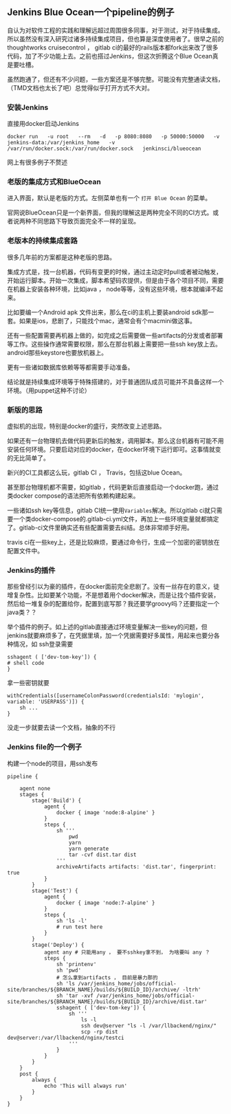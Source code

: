 ## Jenkins Blue Ocean一个pipeline的例子

自认为对软件工程的实践和理解远超过周围很多同事，对于测试，对于持续集成。所以虽然没有深入研究过诸多持续集成项目，但也算是深度使用者了。很早之前的thoughtworks cruisecontrol ， gitlab ci的最好的rails版本都fork出来改了很多代码，加了不少功能上去。之前也搭过Jenkins，但这次折腾这个Blue Ocean真是要吐槽。

虽然跑通了，但还有不少问题，一些方案还是不够完整。可能没有完整通读文档，（TMD文档也太长了吧）总觉得似乎打开方式不大对。

### 安装Jenkins

直接用docker启动Jenkins

`docker run   -u root   --rm   -d   -p 8080:8080   -p 50000:50000   -v jenkins-data:/var/jenkins_home   -v /var/run/docker.sock:/var/run/docker.sock   jenkinsci/blueocean`

网上有很多例子不赘述

### 老版的集成方式和BlueOcean

进入界面，默认是老版的方式。左侧菜单也有一个 `打开 Blue Ocean` 的菜单。

官网说BlueOcean只是一个新界面，但我的理解这是两种完全不同的CI方式。或者说两种不同思路下导致页面完全不一样的呈现。

### 老版本的持续集成套路

很多几年前的方案都是这种老版的思路。

集成方式是，找一台机器，代码有变更的时候，通过主动定时pull或者被动触发，开始运行脚本。开始一次集成，脚本希望码农提供，但是由于各个项目不同，需要在机器上安装各种环境，比如java ， node等等，没有这些环境，根本就编译不起来。

比如要编一个Android apk 文件出来，那么在ci的主机上要装android sdk那一套。如果是ios，悲剧了，只能找个mac，通常会有个macmini做这事。

还有一些配置需要再机器上做的，如完成之后需要做一些artifacts的分发或者部署等工作。这些操作通常需要权限，那么在那台机器上需要把一些ssh key放上去。android那些keystore也要放机器上。

更有一些诸如数据库依赖等等都需要手动准备。

结论就是持续集成环境等于特殊搭建的，对于普通团队成员可能并不具备这样一个环境。（用puppet这种不讨论）

### 新版的思路

虚拟机的出现，特别是docker的盛行，突然改变上述思路。

如果还有一台物理机去做代码更新后的触发，调用脚本。那么这台机器有可能不用安装任何环境。只要启动对应的docker，在docker环境下运行即可。这事情就变的无比简单了。

新兴的CI工具都这么玩，gitlab CI ， Travis，包括这blue Ocean。

甚至那台物理机都不需要，如gitlab ，代码更新后直接启动一个docker跑，通过类docker compose的语法把所有依赖构建起来。

一些诸如ssh key等信息，gitlab CI统一使用`Variables`解决。所以gitlab ci就只需要一个类docker-compose的.gitlab-ci.yml文件，再加上一些环境变量就都搞定了。gitlab-ci文件里确实还有些配置需要去纠结。总体非常顺手好用。

travis ci在一些key上，还是比较麻烦，要通过命令行，生成一个加密的密钥放在配置文件中。

### Jenkins的插件

那些曾经引以为豪的插件，在docker面前完全悲剧了。没有一丝存在的意义，徒增复杂性。比如要某个功能，不是想着用个docker解决，而是让找个插件安装，然后给一堆复杂的配置给你，配置到底写那？我还要学groovy吗？还要指定一个java类？？

举个插件的例子。如上述的gitlab直接通过环境变量解决一些key的问题，但jenkins就要麻烦多了，在凭据里填，加一个凭据需要好多属性，用起来也要分各种情况，如
ssh登录需要

```
sshagent ( ['dev-tom-key']) {
# shell code 
}
```

拿一些密钥就要

```
withCredentials([usernameColonPassword(credentialsId: 'mylogin', variable: 'USERPASS')]) {
    sh ...
}
```

没走一步就要去读一个文档，抽象的不行


### Jenkins file的一个例子

构建一个node的项目，用ssh发布

```
pipeline {

    agent none
    stages {
        stage('Build') {
            agent { 
                docker { image 'node:8-alpine' }
            }
            steps {
                sh '''
                    pwd
                    yarn 
                    yarn generate
                    tar -cvf dist.tar dist
                '''
                archiveArtifacts artifacts: 'dist.tar', fingerprint: true
            }
        }
        stage('Test') {
            agent { 
                docker { image 'node:7-alpine' }
            }
            steps {
                sh 'ls -l'
                # run test here
            }
        }
        stage('Deploy') {
            agent any # 只能用any ， 要不sshkey拿不到， 为啥要叫 any ？
            steps {
                sh 'printenv'
                sh 'pwd'
                # 怎么拿到artifacts ， 目前是暴力那的
                sh 'ls /var/jenkins_home/jobs/official-site/branches/${BRANCH_NAME}/builds/${BUILD_ID}/archive/ -ltrh'
                sh 'tar -xvf /var/jenkins_home/jobs/official-site/branches/${BRANCH_NAME}/builds/${BUILD_ID}/archive/dist.tar'
                sshagent ( ['dev-tom-key']) {
                    sh '''
                        ls -l
                        ssh dev@server "ls -l /var/llbackend/nginx/"
                        scp -rp dist dev@server:/var/llbackend/nginx/testci
                    '''
                }
            }
        }
    }
    post {
        always {
            echo 'This will always run'
        }
    }
}
```

